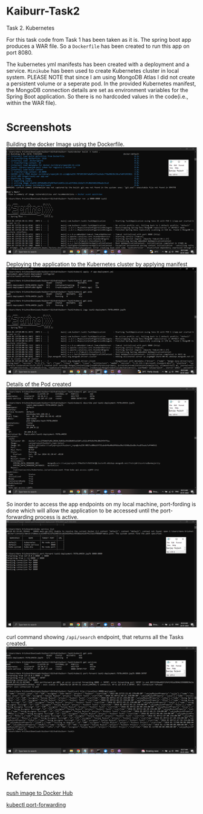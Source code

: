 # Kaiburr-Task2
Task 2. Kubernetes

For this task code from Task 1 has been taken as it is. The spring boot app produces a WAR file. So a `Dockerfile` has been created to run this app on port 8080.

The kubernetes yml manifests has been created with a deployment and a service. `Minikube` has been used to create Kubernetes cluster in local system. PLEASE NOTE that since I am using MongoDB Atlas I did not create a persistent volume or a seperate pod.  In the provided Kubernetes manifest, the MongoDB connection details are set as environment variables for the Spring Boot application. So there is no hardcoded values in the code(i.e., within the WAR file).

# Screenshots

Building the docker Image using the Dockerfile.
![Screenshot](screenshots/buildDockerImage.PNG)

Deploying the application to the Kubernetes cluster by applying manifest
![Screenshot](screenshots/DeployToKubernetes.PNG)

Details of the Pod created
![Screenshot](screenshots/PodDetails.PNG)

So inorder to access the app endpoints on my local machine, port-fording is done which will allow the application to be accessed until the port-forwarding process is active.
![Screenshot](screenshots/PortForwarding.PNG)

curl command showing `/api/search` endpoint, that returns all the Tasks created.
![Screenshot](screenshots/TestingEndpoint.PNG)

# References

[push image to Docker Hub](https://stackoverflow.com/a/44982036)

[kubectl port-forwarding](https://kubernetes.io/docs/tasks/access-application-cluster/port-forward-access-application-cluster/)